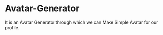 # Avatar-Generator
It is an Avatar Generator through which we can Make Simple Avatar for our profile.

